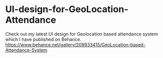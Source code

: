 # UI-design-for-GeoLocation-Attendance
Check out my latest UI design for Geolocation based attendance system which I have published on Behance.
https://www.behance.net/gallery/208933415/GeoLocation-based-Attendance-System

